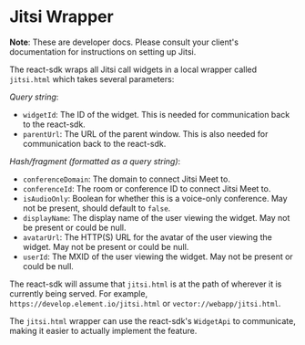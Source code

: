 # Jitsi Wrapper

**Note**: These are developer docs. Please consult your client's documentation for
instructions on setting up Jitsi.

The react-sdk wraps all Jitsi call widgets in a local wrapper called `jitsi.html`
which takes several parameters:

*Query string*:
* `widgetId`: The ID of the widget. This is needed for communication back to the 
  react-sdk.
* `parentUrl`: The URL of the parent window. This is also needed for
  communication back to the react-sdk.

*Hash/fragment (formatted as a query string)*:
* `conferenceDomain`: The domain to connect Jitsi Meet to.
* `conferenceId`: The room or conference ID to connect Jitsi Meet to.
* `isAudioOnly`: Boolean for whether this is a voice-only conference. May not
  be present, should default to `false`.
* `displayName`: The display name of the user viewing the widget. May not
  be present or could be null.
* `avatarUrl`: The HTTP(S) URL for the avatar of the user viewing the widget. May
  not be present or could be null.
* `userId`: The MXID of the user viewing the widget. May not be present or could
  be null.

The react-sdk will assume that `jitsi.html` is at the path of wherever it is currently
being served. For example, `https://develop.element.io/jitsi.html` or `vector://webapp/jitsi.html`.

The `jitsi.html` wrapper can use the react-sdk's `WidgetApi` to communicate, making
it easier to actually implement the feature.
